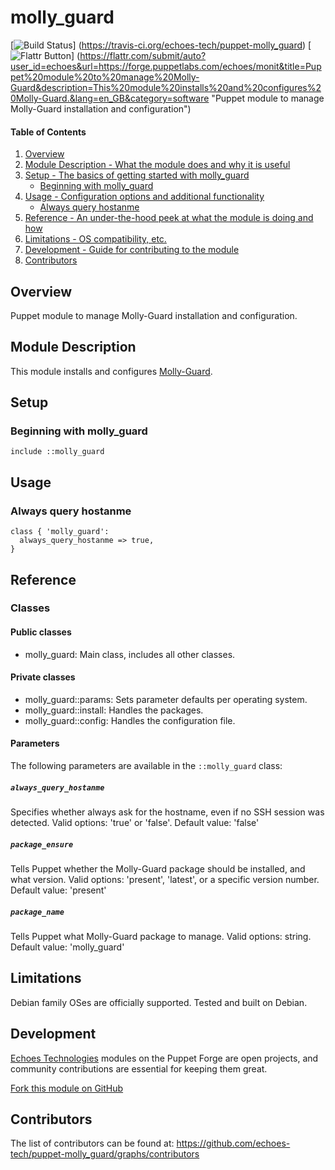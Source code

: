 # molly_guard

[![Build Status](https://travis-ci.org/echoes-tech/puppet-molly_guard.svg?branch=master)]
(https://travis-ci.org/echoes-tech/puppet-molly_guard)
[![Flattr Button](https://api.flattr.com/button/flattr-badge-large.png "Flattr This!")]
(https://flattr.com/submit/auto?user_id=echoes&url=https://forge.puppetlabs.com/echoes/monit&title=Puppet%20module%20to%20manage%20Molly-Guard&description=This%20module%20installs%20and%20configures%20Molly-Guard.&lang=en_GB&category=software "Puppet module to manage Molly-Guard installation and configuration")

#### Table of Contents

1. [Overview](#overview)
2. [Module Description - What the module does and why it is useful](#module-description)
3. [Setup - The basics of getting started with molly_guard](#setup)
    * [Beginning with molly_guard](#beginning-with-molly_guard)
4. [Usage - Configuration options and additional functionality](#usage)
    * [Always query hostanme](#always-query-hostanme)
5. [Reference - An under-the-hood peek at what the module is doing and how](#reference)
6. [Limitations - OS compatibility, etc.](#limitations)
7. [Development - Guide for contributing to the module](#development)
8. [Contributors](#contributors)

## Overview

Puppet module to manage Molly-Guard installation and configuration.

## Module Description

This module installs and configures [Molly-Guard](http://anonscm.debian.org/cgit/collab-maint/molly-guard.git/).

## Setup

### Beginning with molly_guard

```puppet
include ::molly_guard
```

## Usage

### Always query hostanme

```puppet
class { 'molly_guard':
  always_query_hostanme => true,
}
```

## Reference

### Classes

#### Public classes

* molly_guard: Main class, includes all other classes.

#### Private classes

* molly_guard::params: Sets parameter defaults per operating system.
* molly_guard::install: Handles the packages.
* molly_guard::config: Handles the configuration file.

#### Parameters

The following parameters are available in the `::molly_guard` class:

##### `always_query_hostanme`

Specifies whether  always ask for the hostname, even if no SSH session was detected. Valid options: 'true' or 'false'. Default value: 'false'

##### `package_ensure`

Tells Puppet whether the Molly-Guard package should be installed, and what version. Valid options: 'present', 'latest', or a specific version number. Default value: 'present'

##### `package_name`

Tells Puppet what Molly-Guard package to manage. Valid options: string. Default value: 'molly_guard'

## Limitations

Debian family OSes are officially supported. Tested and built on Debian.

## Development

[Echoes Technologies](https://echoes.fr) modules on the Puppet Forge are open projects, and community contributions are essential for keeping them great.

[Fork this module on GitHub](https://github.com/echoes-tech/puppet-molly_guard/fork)

## Contributors

The list of contributors can be found at: https://github.com/echoes-tech/puppet-molly_guard/graphs/contributors
